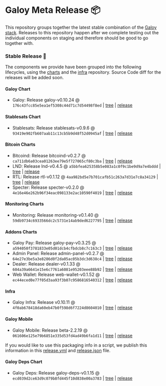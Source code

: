 # Galoy Meta Release 📦

This repository groups together the latest stable combination of the [Galoy stack](https://github.com/GaloyMoney/awesome-galoy#tech-components). 
Releases to this repository happen after we complete testing out the individual components on staging and therefore should be good to go together with.

### Stable Release 🎉

The components we provide have been grouped into the following lifecycles, using the [charts](https://github.com/GaloyMoney/charts) and the [infra](https://github.com/GaloyMoney/galoy-infra) repository. 
Source Code diff for the releases will be added soon.

#### Galoy Chart
- Galoy: Release galoy-v0.10.24 @ `176c43fcc85e5ea1ef5308c44d71c7d54498f8ed` | [tree](https://github.com/GaloyMoney/charts/tree/176c43fcc85e5ea1ef5308c44d71c7d54498f8ed/charts/galoy) | [release](https://github.com/GaloyMoney/charts/releases/tag/galoy-v0.10.24)

#### Stablesats Chart
- Stablesats: Release stablesats-v0.9.6 @ `93419e902fb607aab11c13cb5b9d48f52d0945af` | [tree](https://github.com/GaloyMoney/charts/tree/93419e902fb607aab11c13cb5b9d48f52d0945af/charts/stablesats) | [release](https://github.com/GaloyMoney/charts/releases/tag/stablesats-v0.9.6)

#### Bitcoin Charts
- Bitcoind: Release bitcoind-v0.2.7 @ `ca711db6a03cea01263ee79e5f727065cf80c3ba` | [tree](https://github.com/GaloyMoney/charts/tree/ca711db6a03cea01263ee79e5f727065cf80c3ba/charts/bitcoind) | [release](https://github.com/GaloyMoney/charts/releases/tag/bitcoind-v0.2.7)
- LND: Release lnd-v0.4.5 @ `a5bbfea625358b5e083a1c0f9c1be9d9a7e4bddd` | [tree](https://github.com/GaloyMoney/charts/tree/a5bbfea625358b5e083a1c0f9c1be9d9a7e4bddd/charts/lnd) | [release](https://github.com/GaloyMoney/charts/releases/tag/lnd-v0.4.5)
- RTL: Release rtl-v0.1.12 @ `4aa982bd5e7b701cafb51c263a7d31e7c8a34129` | [tree](https://github.com/GaloyMoney/charts/tree/4aa982bd5e7b701cafb51c263a7d31e7c8a34129/charts/rtl) | [release](https://github.com/GaloyMoney/charts/releases/tag/rtl-v0.1.12)
- Specter: Release specter-v0.2.0 @ `4e16e46e262b96f34eac098133e2ac10590f4019` | [tree](https://github.com/GaloyMoney/charts/tree/4e16e46e262b96f34eac098133e2ac10590f4019/charts/specter) | [release](https://github.com/GaloyMoney/charts/releases/tag/specter-v0.2.0)

#### Monitoring Charts
- Monitoring: Release monitoring-v0.1.40 @ `59db9734c6933566dc2c5731e14ab9ded6227795` | [tree](https://github.com/GaloyMoney/charts/tree/59db9734c6933566dc2c5731e14ab9ded6227795/charts/monitoring) | [release](https://github.com/GaloyMoney/charts/releases/tag/monitoring-v0.1.40)

#### Addons Charts
- Galoy Pay: Release galoy-pay-v0.3.25 @ `a594050f3781833e05d01dcb4cfbdcb8c7c163c3` | [tree](https://github.com/GaloyMoney/charts/tree/a594050f3781833e05d01dcb4cfbdcb8c7c163c3/charts/galoy-pay) | [release](https://github.com/GaloyMoney/charts/releases/tag/galoy-pay-v0.3.25)
- Admin Panel: Release admin-panel-v0.2.7 @ `64e27e3be5a3e8286d0f2da05ac05b3dc3d638c4` | [tree](https://github.com/GaloyMoney/charts/tree/64e27e3be5a3e8286d0f2da05ac05b3dc3d638c4/charts/admin-panel) | [release](https://github.com/GaloyMoney/charts/releases/tag/admin-panel-v0.2.7)
- Dealer: Release dealer-v0.1.33 @ `604a39a6641e15e6c7761a6081e95203eee88b92` | [tree](https://github.com/GaloyMoney/charts/tree/604a39a6641e15e6c7761a6081e95203eee88b92/charts/dealer) | [release](https://github.com/GaloyMoney/charts/releases/tag/dealer-v0.1.33)
- Web Wallet: Release web-wallet-v0.1.52 @ `ec44eced0e77f05d3aa93f3b07c9586816540312` | [tree](https://github.com/GaloyMoney/charts/tree/ec44eced0e77f05d3aa93f3b07c9586816540312/charts/web-wallet) | [release](https://github.com/GaloyMoney/charts/releases/tag/web-wallet-v0.1.52)

#### Infra

- Galoy Infra: Release v0.10.11 @ `4f0ab678418da60eb47b0f598d6f7224d8604010` | [tree](https://github.com/GaloyMoney/galoy-infra/tree/4f0ab678418da60eb47b0f598d6f7224d8604010) | [release](https://github.com/GaloyMoney/galoy-infra/releases/tag/v0.10.11)

#### Galoy Mobile

- Galoy Mobile: Release beta-2.2.19 @ `061606e125e79b6851e335d53fd4ad49b6fa1d11` | [tree](https://github.com/GaloyMoney/galoy-mobile/tree/061606e125e79b6851e335d53fd4ad49b6fa1d11) | [release](https://github.com/GaloyMoney/galoy-mobile/releases/tag/beta-2.2.19)

If you would like to use this packaging info in a script, we publish this information in this [release.yml](./release.yml) and [release.json](./release.json) file.

#### Galoy Deps Chart
- Galoy Deps: Release galoy-deps-v0.1.15 @ `ecd039d2ce63d9c079b8fd445f10d838e00a3783` | [tree](https://github.com/GaloyMoney/charts/tree/ecd039d2ce63d9c079b8fd445f10d838e00a3783/charts/galoy-deps) | [release](https://github.com/GaloyMoney/charts/releases/tag/galoy-deps-v0.1.15)
